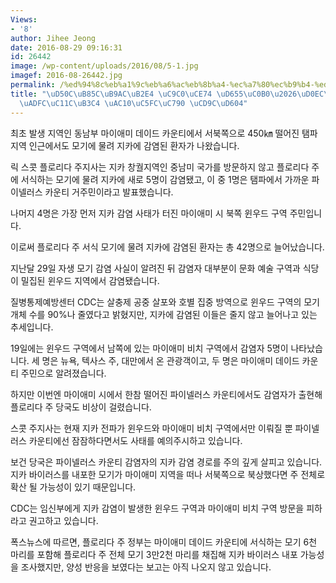 ```yaml
---
Views:
- '8'
author: Jihee Jeong
date: 2016-08-29 09:16:31
id: 26442
image: /wp-content/uploads/2016/08/5-1.jpg
imagef: 2016-08-26442.jpg
permalink: /%ed%94%8c%eb%a1%9c%eb%a6%ac%eb%8b%a4-%ec%a7%80%ec%b9%b4-%ed%99%95%ec%82%b0%ed%83%ac%ed%8c%8c-%ec%9d%b8%ea%b7%bc%ec%84%9c%eb%8f%84-%ea%b0%90%ec%97%bc%ec%9e%90-%ec%b6%9c%ed%98%84/
title: "\uD50C\uB85C\uB9AC\uB2E4 \uC9C0\uCE74 \uD655\uC0B0\u2026\uD0EC\uD30C \uC778\
  \uADFC\uC11C\uB3C4 \uAC10\uC5FC\uC790 \uCD9C\uD604"
---
```


최초 발생 지역인 동남부 마이애미 데이드 카운티에서 서북쪽으로 450㎞ 떨어진 탬파 지역 인근에서도 모기에 물려 지카에 감염된 환자가 나왔습니다.

릭 스콧 플로리다 주지사는 지카 창궐지역인 중남미 국가를 방문하지 않고 플로리다 주에 서식하는 모기에 물려 지카에 새로 5명이 감염됐고, 이 중 1명은 탬파에서 가까운 파이넬러스 카운티 거주민이라고 발표했습니다.

나머지 4명은 가장 먼저 지카 감염 사태가 터진 마이애미 시 북쪽 윈우드 구역 주민입니다.

이로써 플로리다 주 서식 모기에 물려 지카에 감염된 환자는 총 42명으로 늘어났습니다.

지난달 29일 자생 모기 감염 사실이 알려진 뒤 감염자 대부분이 문화 예술 구역과 식당이 밀집된 윈우드 지역에서 감염됐습니다.

질병통제예방센터 CDC는 살충제 공중 살포와 호별 집중 방역으로 윈우드 구역의 모기 개체 수를 90%나 줄였다고 밝혔지만, 지카에 감염된 이들은 줄지 않고 늘어나고 있는 추세입니다.

19일에는 윈우드 구역에서 남쪽에 있는 마이애미 비치 구역에서 감염자 5명이 나타났습니다. 세 명은 뉴욕, 텍사스 주, 대만에서 온 관광객이고, 두 명은 마이애미 데이드 카운티 주민으로 알려졌습니다.

하지만 이번엔 마이애미 시에서 한참 떨어진 파이넬러스 카운티에서도 감염자가 출현해 플로리다 주 당국도 비상이 걸렸습니다.

스콧 주지사는 현재 지카 전파가 윈우드와 마이애미 비치 구역에서만 이뤄질 뿐 파이넬러스 카운티에선 잠잠하다면서도 사태를 예의주시하고 있습니다.

보건 당국은 파이넬러스 카운티 감염자의 지카 감염 경로를 주의 깊게 살피고 있습니다. 지카 바이러스를 내포한 모기가 마이애미 지역을 떠나 서북쪽으로 북상했다면 주 전체로 확산 될 가능성이 있기 때문입니다.

CDC는 임신부에게 지카 감염이 발생한 윈우드 구역과 마이애미 비치 구역 방문을 피하라고 권고하고 있습니다.

폭스뉴스에 따르면, 플로리다 주 정부는 마이애미 데이드 카운티에 서식하는 모기 6천 마리를 포함해 플로리다 주 전체 모기 3만2천 마리를 채집해 지카 바이러스 내포 가능성을 조사했지만, 양성 반응을 보였다는 보고는 아직 나오지 않고 있습니다.